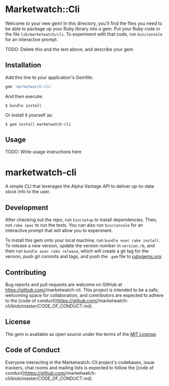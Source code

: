 # Marketwatch::Cli

Welcome to your new gem! In this directory, you'll find the files you need to be able to package up your Ruby library into a gem. Put your Ruby code in the file `lib/marketwatch/cli`. To experiment with that code, run `bin/console` for an interactive prompt.

TODO: Delete this and the text above, and describe your gem

## Installation

Add this line to your application's Gemfile:

```ruby
gem 'marketwatch-cli'
```

And then execute:

    $ bundle install

Or install it yourself as:

    $ gem install marketwatch-cli

## Usage

TODO: Write usage instructions here

# marketwatch-cli
 A simple CLI that leverages the Alpha Vantage API to deliver up-to-date stock info to the user.

## Development

After checking out the repo, run `bin/setup` to install dependencies. Then, run `rake spec` to run the tests. You can also run `bin/console` for an interactive prompt that will allow you to experiment.

To install this gem onto your local machine, run `bundle exec rake install`. To release a new version, update the version number in `version.rb`, and then run `bundle exec rake release`, which will create a git tag for the version, push git commits and tags, and push the `.gem` file to [rubygems.org](https://rubygems.org).

## Contributing

Bug reports and pull requests are welcome on GitHub at https://github.com/<github username>/marketwatch-cli. This project is intended to be a safe, welcoming space for collaboration, and contributors are expected to adhere to the [code of conduct](https://github.com/<github username>/marketwatch-cli/blob/master/CODE_OF_CONDUCT.md).


## License

The gem is available as open source under the terms of the [MIT License](https://opensource.org/licenses/MIT).

## Code of Conduct

Everyone interacting in the Marketwatch::Cli project's codebases, issue trackers, chat rooms and mailing lists is expected to follow the [code of conduct](https://github.com/<github username>/marketwatch-cli/blob/master/CODE_OF_CONDUCT.md).
